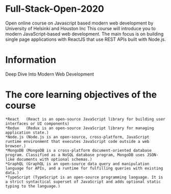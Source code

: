 # Full-Stack-Open-2020
Open online course on Javascript based modern web development by University of Helsinki and Houston Inc
This course will introduce you to modern JavaScript-based web development. The main focus is on building 
single page applications with ReactJS that use REST APIs built with Node.js.

# Information
Deep Dive Into Modern Web Development 

# The core learning objectives of the course
	*React 	 (React is an open-source JavaScript library for building user interfaces or UI components) 
	*Redux 	 (Redux is an open-source JavaScript library for managing application state.) 
	*Node.js (Node.js is an open-source, cross-platform, JavaScript runtime environment that executes JavaScript code outside a web browser.) 
	*MongoDB (MongoDB is a cross-platform document-oriented database program. Classified as a NoSQL database program, MongoDB uses JSON-like documents with optional schemas.) 
	*GraphQL (GraphQL is an open-source data query and manipulation language for APIs, and a runtime for fulfilling queries with existing data.) 
	*TypeScript (TypeScript is an open-source programming language. It is a strict syntactical superset of JavaScript and adds optional static typing to the language.) 
